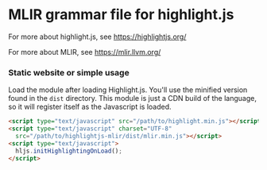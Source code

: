 # MLIR grammar file for highlight.js

For more about highlight.js, see https://highlightjs.org/

For more about MLIR, see https://mlir.llvm.org/

### Static website or simple usage

Load the module after loading Highlight.js.  You'll use the minified version found in the `dist` directory.  This module is just a CDN build of the language, so it will register itself as the Javascript is loaded.

```html
<script type="text/javascript" src="/path/to/highlight.min.js"></script>
<script type="text/javascript" charset="UTF-8"
  src="/path/to/highlightjs-mlir/dist/mlir.min.js"></script>
<script type="text/javascript">
  hljs.initHighlightingOnLoad();
</script>
```
